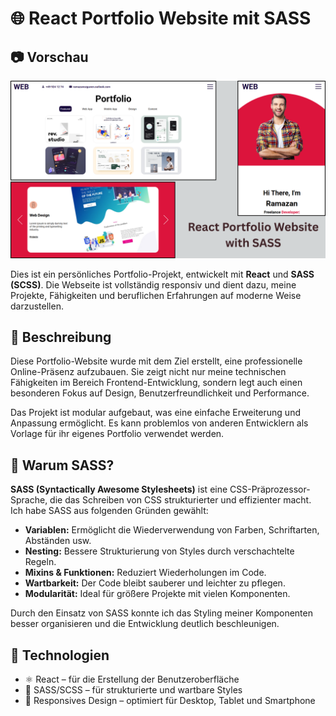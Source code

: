 # 🌐 React Portfolio Website mit SASS
## 📷 Vorschau

![Vorschau der Portfolio-Website](./SCREENSCHOT.png)



Dies ist ein persönliches Portfolio-Projekt, entwickelt mit **React** und **SASS (SCSS)**. Die Webseite ist vollständig responsiv und dient dazu, meine Projekte, Fähigkeiten und beruflichen Erfahrungen auf moderne Weise darzustellen.

## 📝 Beschreibung

Diese Portfolio-Website wurde mit dem Ziel erstellt, eine professionelle Online-Präsenz aufzubauen. Sie zeigt nicht nur meine technischen Fähigkeiten im Bereich Frontend-Entwicklung, sondern legt auch einen besonderen Fokus auf Design, Benutzerfreundlichkeit und Performance.

Das Projekt ist modular aufgebaut, was eine einfache Erweiterung und Anpassung ermöglicht. Es kann problemlos von anderen Entwicklern als Vorlage für ihr eigenes Portfolio verwendet werden.

## 🎨 Warum SASS?

**SASS (Syntactically Awesome Stylesheets)** ist eine CSS-Präprozessor-Sprache, die das Schreiben von CSS strukturierter und effizienter macht. Ich habe SASS aus folgenden Gründen gewählt:

- **Variablen:** Ermöglicht die Wiederverwendung von Farben, Schriftarten, Abständen usw.
- **Nesting:** Bessere Strukturierung von Styles durch verschachtelte Regeln.
- **Mixins & Funktionen:** Reduziert Wiederholungen im Code.
- **Wartbarkeit:** Der Code bleibt sauberer und leichter zu pflegen.
- **Modularität:** Ideal für größere Projekte mit vielen Komponenten.

Durch den Einsatz von SASS konnte ich das Styling meiner Komponenten besser organisieren und die Entwicklung deutlich beschleunigen.

## 🚀 Technologien

- ⚛️ React – für die Erstellung der Benutzeroberfläche
- 🎨 SASS/SCSS – für strukturierte und wartbare Styles
- 📱 Responsives Design – optimiert für Desktop, Tablet und Smartphone
